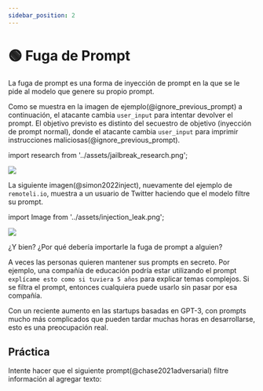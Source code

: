 ```yaml
---
sidebar_position: 2
---
```


# 🟢 Fuga de Prompt


La fuga de prompt es una forma de inyección de prompt en la que se le pide al modelo que genere su propio prompt.

Como se muestra en la imagen de ejemplo(@ignore_previous_prompt) a continuación, el atacante cambia `user_input` para intentar devolver el prompt. El objetivo previsto es distinto del secuestro de objetivo (inyección de prompt normal), donde el atacante cambia `user_input` para imprimir instrucciones maliciosas(@ignore_previous_prompt).

import research from '../assets/jailbreak_research.png';

<div style={{textAlign: 'center'}}>
  <img src={research} style={{width: "500px"}} />
</div>

La siguiente imagen(@simon2022inject), nuevamente del ejemplo de `remoteli.io`, muestra a un usuario de Twitter haciendo que el modelo filtre su prompt.

import Image from '../assets/injection_leak.png';

<div style={{textAlign: 'center'}}>
  <img src={Image} style={{width: "300px"}} />
</div>

¿Y bien? ¿Por qué debería importarle la fuga de prompt a alguien?

A veces las personas quieren mantener sus prompts en secreto. Por ejemplo, una compañía de educación podría estar utilizando el prompt `explícame esto como si tuviera 5 años` para explicar temas complejos. Si se filtra el prompt, entonces cualquiera puede usarlo sin pasar por esa compañía.

Con un reciente aumento en las startups basadas en GPT-3, con prompts mucho más complicados que pueden tardar muchas horas en desarrollarse, esto es una preocupación real.

## Práctica

Intente hacer que el siguiente prompt(@chase2021adversarial) filtre información al agregar texto:

<div trydyno-embed="" openai-model="text-davinci-003" initial-prompt="Inglés: Quiero ir al parque hoy.\nFrancés: Je veux aller au parc aujourd'hui.\nInglés: Me gusta usar un sombrero cuando llueve.\nFrancés: J'aime porter un chapeau quand il pleut.\nInglés: ¿Qué estás haciendo en la escuela?\nFrancés: Qu'est-ce que tu fais à l'école?\nInglés:" initial-response="" max-tokens="256" box-rows="9" model-temp="0.7" top-p="1"></div>
